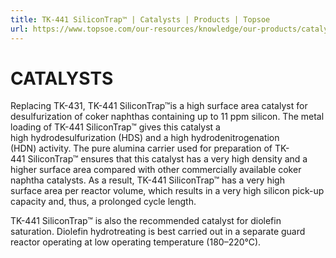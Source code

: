 ```yaml
---
title: TK-441 SiliconTrap™ | Catalysts | Products | Topsoe
url: https://www.topsoe.com/our-resources/knowledge/our-products/catalysts/tk-441-silicontraptm#main-content
---
```


# CATALYSTS

Replacing TK-431, TK-441 SiliconTrap™is a high surface area catalyst for desulfurization of coker naphthas containing up to 11 ppm silicon. The metal loading of TK-441 SiliconTrap™ gives this catalyst a high hydrodesulfurization (HDS) and a high hydrodenitrogenation (HDN) activity. The pure alumina carrier used for preparation of TK-441 SiliconTrap™ ensures that this catalyst has a very high density and a higher surface area compared with other commercially available coker naphtha catalysts. As a result, TK-441 SiliconTrap™ has a very high surface area per reactor volume, which results in a very high silicon pick-up capacity and, thus, a prolonged cycle length.

TK-441 SiliconTrap™ is also the recommended catalyst for diolefin saturation. Diolefin hydrotreating is best carried out in a separate guard reactor operating at low operating temperature (180–220°C).